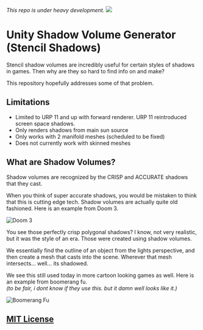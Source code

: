 *This repo is under heavy development.*
![](ReadmeResources/shadows.gif)
# Unity Shadow Volume Generator (Stencil Shadows)
Stencil shadow volumes are incredibly useful for certain styles of shadows in games.
Then why are they so hard to find info on and make?

This repository hopefully addresses some of that problem.

## Limitations
- Limited to URP 11 and up with forward renderer. URP 11 reintroduced screen space shadows.
- Only renders shadows from main sun source
- Only works with 2 manifold meshes (scheduled to be fixed)
- Does not currently work with skinned meshes

## What are Shadow Volumes?
Shadow volumes are recognized by the CRISP and ACCURATE shadows that they cast.

When you think of super accurate shadows, you would be mistaken to think that this is cutting edge tech.
Shadow volumes are actually quite old fashioned.
Here is an example from Doom 3.

![Doom 3](ReadmeResources/Doom3.jpg)

You see those perfectly crisp polygonal shadows? 
I know, not very realistic, but it was the style of an era.
Those were created using shadow volumes.

We essentially find the outline of an object from the lights perspective,
and then create a mesh that casts into the scene.
Wherever that mesh intersects... well... its shadowed.

We see this still used today in more cartoon looking games as well.
Here is an example from boomerang fu. <br>
*(to be fair, i dont know if they use this. but it damn well looks like it.)*

![Boomerang Fu](ReadmeResources/BoomerangFu.jpg)

## [MIT License](LICENSE.md)